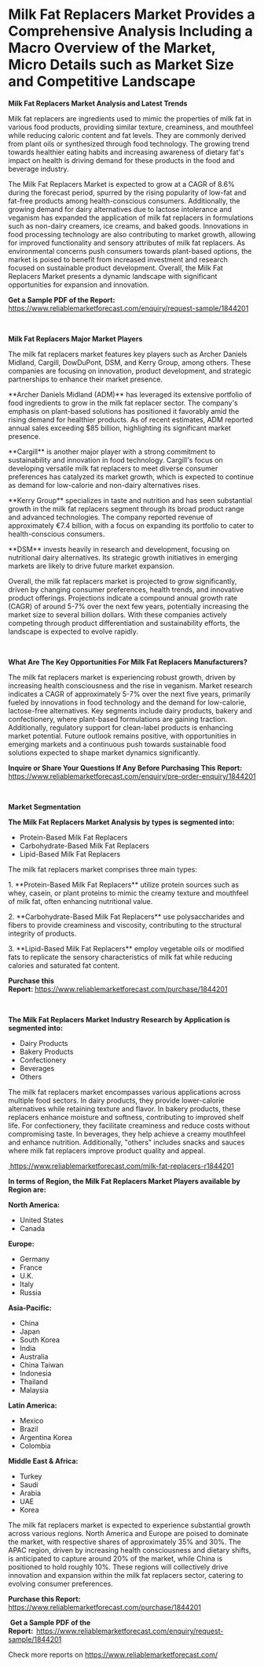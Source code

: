 <p><h1>Milk Fat Replacers Market Provides a Comprehensive Analysis Including a Macro Overview of the Market, Micro Details such as Market Size and Competitive Landscape</h1></p><p><strong>Milk Fat Replacers Market Analysis and Latest Trends</strong></p>
<p><p>Milk fat replacers are ingredients used to mimic the properties of milk fat in various food products, providing similar texture, creaminess, and mouthfeel while reducing caloric content and fat levels. They are commonly derived from plant oils or synthesized through food technology. The growing trend towards healthier eating habits and increasing awareness of dietary fat's impact on health is driving demand for these products in the food and beverage industry.</p><p>The Milk Fat Replacers Market is expected to grow at a CAGR of 8.6% during the forecast period, spurred by the rising popularity of low-fat and fat-free products among health-conscious consumers. Additionally, the growing demand for dairy alternatives due to lactose intolerance and veganism has expanded the application of milk fat replacers in formulations such as non-dairy creamers, ice creams, and baked goods. Innovations in food processing technology are also contributing to market growth, allowing for improved functionality and sensory attributes of milk fat replacers. As environmental concerns push consumers towards plant-based options, the market is poised to benefit from increased investment and research focused on sustainable product development. Overall, the Milk Fat Replacers Market presents a dynamic landscape with significant opportunities for expansion and innovation.</p></p>
<p><strong>Get a Sample PDF of the Report:&nbsp;</strong> <a href="https://www.reliablemarketforecast.com/enquiry/request-sample/1844201?utm_campaign=2288&utm_medium=2&utm_source=Github&utm_content=ia&utm_term=03042025&utm_id=milk-fat-replacers">https://www.reliablemarketforecast.com/enquiry/request-sample/1844201</a></p>
<p>&nbsp;</p>
<p><strong>Milk Fat Replacers Major Market Players</strong></p>
<p><p>The milk fat replacers market features key players such as Archer Daniels Midland, Cargill, DowDuPont, DSM, and Kerry Group, among others. These companies are focusing on innovation, product development, and strategic partnerships to enhance their market presence.</p><p>**Archer Daniels Midland (ADM)** has leveraged its extensive portfolio of food ingredients to grow in the milk fat replacer sector. The company's emphasis on plant-based solutions has positioned it favorably amid the rising demand for healthier products. As of recent estimates, ADM reported annual sales exceeding $85 billion, highlighting its significant market presence.</p><p>**Cargill** is another major player with a strong commitment to sustainability and innovation in food technology. Cargill's focus on developing versatile milk fat replacers to meet diverse consumer preferences has catalyzed its market growth, which is expected to continue as demand for low-calorie and non-dairy alternatives rises.</p><p>**Kerry Group** specializes in taste and nutrition and has seen substantial growth in the milk fat replacers segment through its broad product range and advanced technologies. The company reported revenue of approximately €7.4 billion, with a focus on expanding its portfolio to cater to health-conscious consumers.</p><p>**DSM** invests heavily in research and development, focusing on nutritional dairy alternatives. Its strategic growth initiatives in emerging markets are likely to drive future market expansion. </p><p>Overall, the milk fat replacers market is projected to grow significantly, driven by changing consumer preferences, health trends, and innovative product offerings. Projections indicate a compound annual growth rate (CAGR) of around 5-7% over the next few years, potentially increasing the market size to several billion dollars. With these companies actively competing through product differentiation and sustainability efforts, the landscape is expected to evolve rapidly.</p></p>
<p>&nbsp;</p>
<p><strong>What Are The Key Opportunities For Milk Fat Replacers Manufacturers?</strong></p>
<p><p>The milk fat replacers market is experiencing robust growth, driven by increasing health consciousness and the rise in veganism. Market research indicates a CAGR of approximately 5-7% over the next five years, primarily fueled by innovations in food technology and the demand for low-calorie, lactose-free alternatives. Key segments include dairy products, bakery and confectionery, where plant-based formulations are gaining traction. Additionally, regulatory support for clean-label products is enhancing market potential. Future outlook remains positive, with opportunities in emerging markets and a continuous push towards sustainable food solutions expected to shape market dynamics significantly.</p></p>
<p><strong>Inquire or Share Your Questions If Any Before Purchasing This Report:</strong> <a href="https://www.reliablemarketforecast.com/enquiry/pre-order-enquiry/1844201?utm_campaign=2288&utm_medium=2&utm_source=Github&utm_content=ia&utm_term=03042025&utm_id=milk-fat-replacers">https://www.reliablemarketforecast.com/enquiry/pre-order-enquiry/1844201</a></p>
<p>&nbsp;</p>
<p><strong>Market Segmentation</strong></p>
<p><strong>The Milk Fat Replacers Market Analysis by types is segmented into:</strong></p>
<p><ul><li>Protein-Based Milk Fat Replacers</li><li>Carbohydrate-Based Milk Fat Replacers</li><li>Lipid-Based Milk Fat Replacers</li></ul></p>
<p><p>The milk fat replacers market comprises three main types: </p><p>1. **Protein-Based Milk Fat Replacers** utilize protein sources such as whey, casein, or plant proteins to mimic the creamy texture and mouthfeel of milk fat, often enhancing nutritional value. </p><p>2. **Carbohydrate-Based Milk Fat Replacers** use polysaccharides and fibers to provide creaminess and viscosity, contributing to the structural integrity of products. </p><p>3. **Lipid-Based Milk Fat Replacers** employ vegetable oils or modified fats to replicate the sensory characteristics of milk fat while reducing calories and saturated fat content.</p></p>
<p><strong>Purchase this Report:&nbsp;</strong><a href="https://www.reliablemarketforecast.com/purchase/1844201?utm_campaign=2288&utm_medium=2&utm_source=Github&utm_content=ia&utm_term=03042025&utm_id=milk-fat-replacers">https://www.reliablemarketforecast.com/purchase/1844201</a></p>
<p>&nbsp;</p>
<p><strong>The Milk Fat Replacers Market Industry Research by Application is segmented into:</strong></p>
<p><ul><li>Dairy Products</li><li>Bakery Products</li><li>Confectionery</li><li>Beverages</li><li>Others</li></ul></p>
<p><p>The milk fat replacers market encompasses various applications across multiple food sectors. In dairy products, they provide lower-calorie alternatives while retaining texture and flavor. In bakery products, these replacers enhance moisture and softness, contributing to improved shelf life. For confectionery, they facilitate creaminess and reduce costs without compromising taste. In beverages, they help achieve a creamy mouthfeel and enhance nutrition. Additionally, "others" includes snacks and sauces where milk fat replacers improve product quality and appeal.</p></p>
<p><a href="https://www.reliablemarketforecast.com/milk-fat-replacers-r1844201?utm_campaign=2288&utm_medium=2&utm_source=Github&utm_content=ia&utm_term=03042025&utm_id=milk-fat-replacers">&nbsp;https://www.reliablemarketforecast.com/milk-fat-replacers-r1844201</a></p>
<p><strong>In terms of Region, the Milk Fat Replacers Market Players available by Region are:</strong></p>
<p>
    <p> <strong> North America: </strong>
        <ul>
            <li>United States</li>
            <li>Canada</li>
        </ul>
        </p> 
    <p> <strong> Europe: </strong>
        <ul>
            <li>Germany</li>
            <li>France</li>
            <li>U.K.</li>
            <li>Italy</li>
            <li>Russia</li>
        </ul>
        </p> 
    <p> <strong> Asia-Pacific: </strong>
        <ul>
            <li>China</li>
            <li>Japan</li>
            <li>South Korea</li>
            <li>India</li>
            <li>Australia</li>
            <li>China Taiwan</li>
            <li>Indonesia</li>
            <li>Thailand</li>
            <li>Malaysia</li>
        </ul>
        </p> 
    <p> <strong> Latin America: </strong>
        <ul>
            <li>Mexico</li>
            <li>Brazil</li>
            <li>Argentina Korea</li>
            <li>Colombia</li>
        </ul>
        </p> 
    <p> <strong> Middle East & Africa: </strong>
        <ul>
            <li>Turkey</li>
            <li>Saudi</li>
            <li>Arabia</li>
            <li>UAE</li>
            <li>Korea</li>
        </ul>
    </p>
    </p>
<p><p>The milk fat replacers market is expected to experience substantial growth across various regions. North America and Europe are poised to dominate the market, with respective shares of approximately 35% and 30%. The APAC region, driven by increasing health consciousness and dietary shifts, is anticipated to capture around 20% of the market, while China is positioned to hold roughly 10%. These regions will collectively drive innovation and expansion within the milk fat replacers sector, catering to evolving consumer preferences.</p></p>
<p><strong>Purchase this Report: </strong><a href="https://www.reliablemarketforecast.com/purchase/1844201?utm_campaign=2288&utm_medium=2&utm_source=Github&utm_content=ia&utm_term=03042025&utm_id=milk-fat-replacers">https://www.reliablemarketforecast.com/purchase/1844201</a></p>
<p>&nbsp;<strong>Get a Sample PDF of the Report:&nbsp;&nbsp;</strong><a href="https://www.reliablemarketforecast.com/enquiry/request-sample/1844201?utm_campaign=2288&utm_medium=2&utm_source=Github&utm_content=ia&utm_term=03042025&utm_id=milk-fat-replacers">https://www.reliablemarketforecast.com/enquiry/request-sample/1844201</a></p>
<p><strong></strong></p>
<p>Check more reports on <a href="https://www.reliablemarketforecast.com/?utm_campaign=2288&utm_medium=2&utm_source=Github&utm_content=ia&utm_term=03042025&utm_id=milk-fat-replacers">https://www.reliablemarketforecast.com/</a></p>